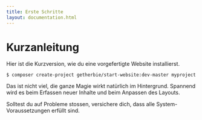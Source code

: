 ```yaml
---
title: Erste Schritte
layout: documentation.html
---
```


# Kurzanleitung

Hier ist die Kurzversion, wie du eine vorgefertigte Website installierst.

    $ composer create-project getherbie/start-website:dev-master myproject

Das ist nicht viel, die ganze Magie wirkt natürlich im Hintergrund. Spannend
wird es beim Erfassen neuer Inhalte und beim Anpassen des Layouts.

Solltest du auf Probleme stossen, versichere dich, dass alle System-
Voraussetzungen erfüllt sind.

